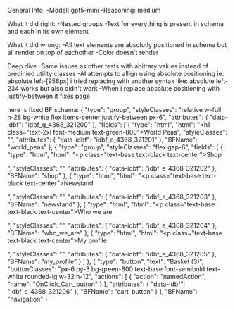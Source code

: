 General Info:
-Model: gpt5-mini
-Reasoning: medium

What it did right:
-Nested groups
-Text for everything is present in schema and each in its own element

What it did wrong:
-All text elements are absolutly positioned in schema but all render on top of eachother
-Color doesn't render

Deep dive
-Same issues as other tests with abitrary values instead of predinied utility classes
-AI attempts to allign using absolute positioning ie: absolute left-[956px] i tried replacing with another syntax like: absolute left-234 works but also didn't work
-When i replace absolute positioning with justify-between it fixes page

here is fixed BF schema:
{
  "type": "group",
  "styleClasses": "relative w-full h-28 bg-white flex items-center justify-between px-6",
  "attributes": {
    "data-idbf": "idbf_g_4368_321200"
  },
  "fields": [
    {
      "type": "html",
      "html": "<h1 class=\"text-2xl font-medium text-green-800\">World Peas</h1>",
      "styleClasses": "",
      "attributes": {
        "data-idbf": "idbf_e_4368_321201"
      },
      "BFName": "world_peas"
    },
    {
      "type": "group",
      "styleClasses": "flex gap-6",
      "fields": [
        {
          "type": "html",
          "html": "<p class=\"text-base text-black text-center\">Shop</p>",
          "styleClasses": "",
          "attributes": {
            "data-idbf": "idbf_e_4368_321202"
          },
          "BFName": "shop"
        },
        {
          "type": "html",
          "html": "<p class=\"text-base text-black text-center\">Newstand</p>",
          "styleClasses": "",
          "attributes": {
            "data-idbf": "idbf_e_4368_321203"
          },
          "BFName": "newstand"
        },
        {
          "type": "html",
          "html": "<p class=\"text-base text-black text-center\">Who we are</p>",
          "styleClasses": "",
          "attributes": {
            "data-idbf": "idbf_e_4368_321204"
          },
          "BFName": "who_we_are"
        },
        {
          "type": "html",
          "html": "<p class=\"text-base text-black text-center\">My profile</p>",
          "styleClasses": "",
          "attributes": {
            "data-idbf": "idbf_e_4368_321205"
          },
          "BFName": "my_profile"
        }
      ]
    },
    {
      "type": "button",
      "text": "Basket (3)",
      "buttonClasses": "px-6 py-3 bg-green-800 text-base font-semibold text-white rounded-lg w-32 h-12",
      "actions": [
        {
          "action": "namedAction",
          "name": "OnClick_Cart_button"
        }
      ],
      "attributes": {
        "data-idbf": "idbf_e_4368_321206"
      },
      "BFName": "cart_button"
    }
  ],
  "BFName": "navigation"
}


